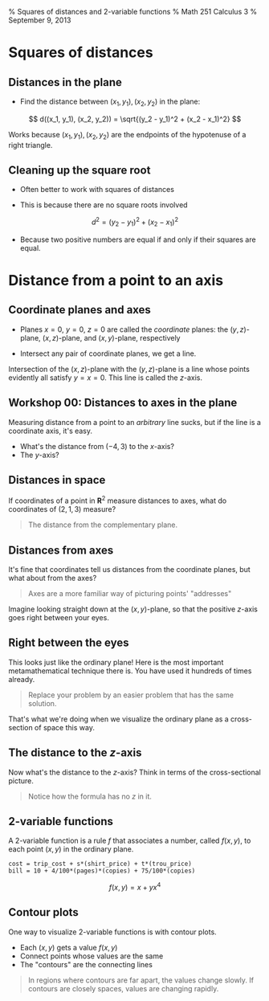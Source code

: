 % Squares of distances and 2-variable functions
% Math 251 Calculus 3
% September 9, 2013 <!-- day 02 -->

# Squares of distances

## Distances in the plane

- Find the distance between $(x_1, y_1), (x_2, y_2)$ in the plane:

$$ d((x_1, y_1), (x_2, y_2)) = \sqrt{(y_2 - y_1)^2 + (x_2 - x_1)^2} $$

Works because $(x_1, y_1), (x_2, y_2)$ are the endpoints of the hypotenuse of a right triangle. 

## Cleaning up the square root

- Often better to work with squares of distances

- This is because there are no square roots involved

$$ d^2 = (y_2 - y_1)^2 + (x_2 - x_1)^2 $$

- Because two positive numbers are equal if and only if their squares are equal. 


# Distance from a point to an axis

## Coordinate planes and axes

- Planes $x = 0$, $y = 0$, $z = 0$ are called the *coordinate* planes: the $(y,z)$-plane, $(x,z)$-plane, and $(x,y)$-plane, respectively

- Intersect any pair of coordinate planes, we get a line. 

Intersection of the $(x,z)$-plane with the $(y,z)$-plane is a line whose points evidently all satisfy $y = x = 0$. This line is called the $z$-axis.

## Workshop 00: Distances to axes in the plane

Measuring  distance from a point to an *arbitrary* line sucks, but if the line is a coordinate axis, it's easy.

- What's the distance from $(-4,3)$ to the $x$-axis?
- The $y$-axis?

## Distances in space

If coordinates of a point in $\mathbf{R}^2$ measure distances to axes, what do coordinates of $(2,1,3)$ measure?

> The distance from the complementary plane.

## Distances from axes

It's fine that coordinates tell us distances from the coordinate planes, but what about from the axes? 

> Axes are a more familiar way of picturing points' "addresses"

Imagine looking straight down at the $(x,y)$-plane, so that the positive $z$-axis goes right between your eyes.

## Right between the eyes

This looks just like the ordinary plane! Here is the most important metamathematical technique there is. You have used it hundreds of times already.

> Replace your problem by an easier problem that has the same solution.

That's what we're doing when we visualize the ordinary plane as a cross-section of space this way.

## The distance to the $z$-axis

Now what's the distance to the $z$-axis? Think in terms of the cross-sectional picture.

> Notice how the formula has no $z$ in it.

## 2-variable functions 

A 2-variable function is a rule $f$ that associates a number, called $f(x,y)$, to each point $(x,y)$ in the ordinary plane. 

    cost = trip_cost + s*(shirt_price) + t*(trou_price)
    bill = 10 + 4/100*(pages)*(copies) + 75/100*(copies)

$$ f(x,y) = x + yx^4 $$

## Contour plots

One way to visualize 2-variable functions is with contour plots. 

- Each $(x,y)$ gets a value $f(x,y)$
- Connect points whose values are the same
- The "contours" are the connecting lines

> In regions where contours are far apart, the values change slowly. If contours are closely spaces, values are changing rapidly.

